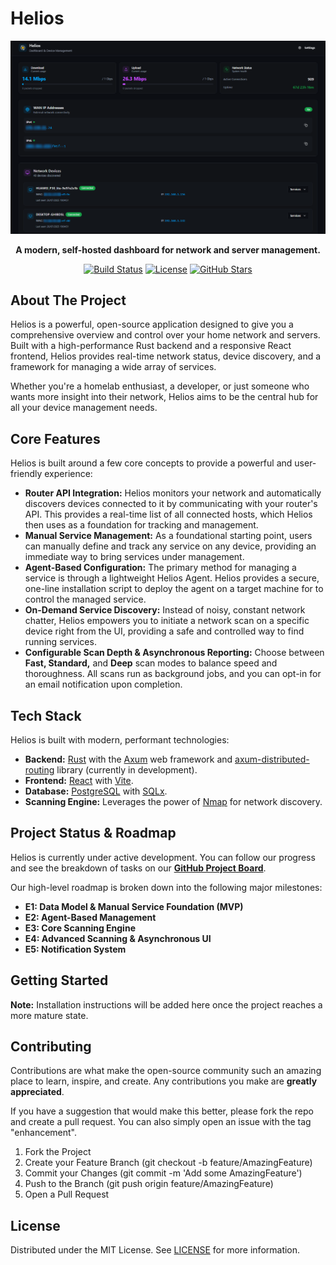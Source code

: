 # **Helios**

<p align="center">
<img src="docs/imgs/screenshots/dashboard-preview.png" alt="Helios Dashboard Screenshot" width="800"/>
</p>
<p align="center">
<strong>A modern, self-hosted dashboard for network and server management.</strong>
</p>
<p align="center">
<a href="#"><img src="https://img.shields.io/badge/build-passing-brightgreen" alt="Build Status"></a>
<a href="#"><img src="https://img.shields.io/badge/license-MIT-blue" alt="License"></a>
<a href="#"><img src="https://img.shields.io/github/stars/0Killian/Helios?style=social" alt="GitHub Stars"></a>
</p>

## **About The Project**

Helios is a powerful, open-source application designed to give you a comprehensive overview and control over your home network and servers. Built with a high-performance Rust backend and a responsive React frontend, Helios provides real-time network status, device discovery, and a framework for managing a wide array of services.

Whether you're a homelab enthusiast, a developer, or just someone who wants more insight into their network, Helios aims to be the central hub for all your device management needs.

## **Core Features**

Helios is built around a few core concepts to provide a powerful and user-friendly experience:

* **Router API Integration:** Helios monitors your network and automatically discovers devices connected to it by communicating with your router's API. This provides a real-time list of all connected hosts, which Helios then uses as a foundation for tracking and management.
* **Manual Service Management:** As a foundational starting point, users can manually define and track any service on any device, providing an immediate way to bring services under management.
* **Agent-Based Configuration:** The primary method for managing a service is through a lightweight Helios Agent. Helios provides a secure, one-line installation script to deploy the agent on a target machine for to control the managed service.
* **On-Demand Service Discovery:** Instead of noisy, constant network chatter, Helios empowers you to initiate a network scan on a specific device right from the UI, providing a safe and controlled way to find running services.
* **Configurable Scan Depth & Asynchronous Reporting:** Choose between **Fast, Standard,** and **Deep** scan modes to balance speed and thoroughness. All scans run as background jobs, and you can opt-in for an email notification upon completion.

## **Tech Stack**

Helios is built with modern, performant technologies:

* **Backend:** [Rust](https://www.rust-lang.org/) with the [Axum](https://github.com/tokio-rs/axum) web framework and [axum-distributed-routing](https://github.com/0Killian/axum-distributed-routing) library (currently in development).
* **Frontend:** [React](https://reactjs.org/) with [Vite](https://vitejs.dev/).
* **Database:** [PostgreSQL](https://www.postgresql.org/) with [SQLx](https://github.com/launchbadge/sqlx).
* **Scanning Engine:** Leverages the power of [Nmap](https://nmap.org/) for network discovery.

## **Project Status & Roadmap**

Helios is currently under active development. You can follow our progress and see the breakdown of tasks on our [**GitHub Project Board**](https://github.com/users/0Killian/projects/3).

Our high-level roadmap is broken down into the following major milestones:

* **E1: Data Model & Manual Service Foundation (MVP)**
* **E2: Agent-Based Management**
* **E3: Core Scanning Engine**
* **E4: Advanced Scanning & Asynchronous UI**
* **E5: Notification System**

## **Getting Started**

**Note:** Installation instructions will be added here once the project reaches a more mature state.

## **Contributing**

Contributions are what make the open-source community such an amazing place to learn, inspire, and create. Any contributions you make are **greatly appreciated**.

If you have a suggestion that would make this better, please fork the repo and create a pull request. You can also simply open an issue with the tag "enhancement".

1. Fork the Project
2. Create your Feature Branch (git checkout \-b feature/AmazingFeature)
3. Commit your Changes (git commit \-m 'Add some AmazingFeature')
4. Push to the Branch (git push origin feature/AmazingFeature)
5. Open a Pull Request

## **License**

Distributed under the MIT License. See [LICENSE](LICENSE.md) for more information.
